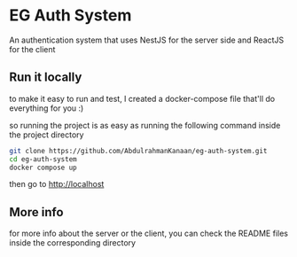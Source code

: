 # EG Auth System

An authentication system that uses NestJS for the server side and ReactJS for the client

## Run it locally

to make it easy to run and test, I created a docker-compose file that'll do everything for you :)

so running the project is as easy as running the following command inside the project directory

```sh
git clone https://github.com/AbdulrahmanKanaan/eg-auth-system.git
cd eg-auth-system
docker compose up
```

then go to <http://localhost>

## More info

for more info about the server or the client, you can check the README files inside the corresponding directory
